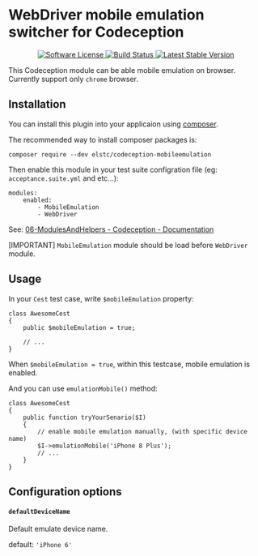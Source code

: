 # WebDriver mobile emulation switcher for Codeception

<p align="center">
    <a href="LICENSE.txt" target="_blank">
        <img alt="Software License" src="https://img.shields.io/badge/license-MIT-brightgreen.svg?style=flat-square">
    </a>
    <a href="https://travis-ci.org/nojimage/codeception-mobileemulation" target="_blank">
        <img alt="Build Status" src="https://img.shields.io/travis/nojimage/codeception-mobileemulation/master.svg?style=flat-square">
    </a>
    <a href="https://packagist.org/packages/elstc/codeception-mobileemulation" target="_blank">
        <img alt="Latest Stable Version" src="https://img.shields.io/packagist/v/elstc/codeception-mobileemulation.svg?style=flat-square">
    </a>
</p>

This Codeception module can be able mobile emulation on browser. Currently support only `chrome` browser.

## Installation

You can install this plugin into your applicaion using [composer](http://getcomposer.org).

The recommended way to install composer packages is:

```
composer require --dev elstc/codeception-mobileemulation
```


Then enable this module in your test suite configration file (eg: `acceptance.suite.yml` and etc...):

```
modules:
    enabled:
        - MobileEmulation
        - WebDriver
```

See: [06-ModulesAndHelpers - Codeception - Documentation](http://codeception.com/docs/06-ModulesAndHelpers)

[IMPORTANT] `MobileEmulation` module should be load before `WebDriver` module.

## Usage

In your `Cest` test case, write `$mobileEmulation` property:

```(php)
class AwesomeCest
{
    public $mobileEmulation = true;

    // ...
}
```

When `$mobileEmulation = true`, within this testcase, mobile emulation is enabled.

And you can use `emulationMobile()` method:

```(php)
class AwesomeCest
{
    public function tryYourSenario($I)
    {
        // enable mobile emulation manually, (with specific device name)
        $I->emulationMobile('iPhone 8 Plus');
        // ...
    }
}
```

## Configuration options

#### `defaultDeviceName`

Default emulate device name.

default: `'iPhone 6'`
